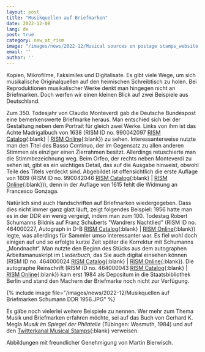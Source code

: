 ```yaml
---
layout: post
title: "Musikquellen auf Briefmarken"
date: 2022-12-08
lang: de
post: true
category: new_at_rism
image: "/images/news/2022-12/Musical sources on postage stamps_website.JPG"
email: ''
author: ''
---
```


Kopien, Mikrofilme, Faksimiles und Digitalisate. Es gibt viele Wege, um sich musikalische Originalquellen auf den heimischen Schreibtisch zu holen. Bei Reproduktionen musikalischer Werke denkt man hingegen nicht an Briefmarken. Doch werfen wir einen kleinen Blick auf zwei Beispiele aus Deutschland. 

Zum 350. Todesjahr von Claudio Monteverdi gab die Deutsche Bundespost eine bemerkenswerte Briefmarke heraus. Man entschied sich bei der Gestaltung neben dem Portrait für gleich zwei Werke. Links von ihm ist das Achte Madrigalbuch von 1638 (RISM ID no. 990042097 [RISM Catalog](https://opac.rism.info/search?id=990042097&View=rism){:blank} \| [RISM Online](https://rism.online/sources/990042097){:blank}) zu sehen. Interessanterweise nutzte man den Titel des Basso Continuo, der im Gegensatz zu allen anderen Stimmen als einziger einen Zierrahmen besitzt. Allerdings retuschierte man die Stimmbezeichnung weg. Beim Orfeo, der rechts neben Monteverdi zu sehen ist, gibt es ein wichtiges Detail, das auf die Ausgabe hinweist, obwohl Teile des Titels verdeckt sind. Abgebildet ist offensichtlich die erste Auflage von 1609 (RISM ID no. 990042046 [RISM Catalog](https://opac.rism.info/search?id=990042046&View=rism){:blank} \| [RISM Online](https://rism.online/sources/990042046){:blank})), denn in der Auflage von 1615 fehlt die Widmung an Francesco Gonzaga.

Natürlich sind auch Handschriften auf Briefmarken wiedergegeben. Dass dies nicht immer ganz glatt läuft, zeigt folgendes Beispiel: 1956 hatte man es in der DDR ein wenig vergeigt, indem man zum 100. Todestag Robert Schumanns Bildnis auf Franz Schuberts "Wandrers Nachtlied" (RISM ID no. 464000227, Autograph in D-B [RISM Catalog](https://opac.rism.info/search?id=464000227&View=rism){:blank} \| [RISM Online](https://rism.online/sources/464000227){:blank}) legte, was allerdings für Sammler umso interessanter war. Es fiel wohl doch einigen auf und so erfolgte kurze Zeit später die Korrektur mit Schumanns „Mondnacht“. Man nutzte den Beginn des Stücks aus dem autographen Arbeitsmanuskript im _Liederbuch_, das Sie auch digital einsehen können (RISM ID no. 464000024 [RISM Catalog](https://opac.rism.info/search?id=464000024&View=rism){:blank} \| [RISM Online](https://rism.online/sources/464000024){:blank}). Die autographe Reinschrift (RISM ID no. 464000043 [RISM Catalog](https://opac.rism.info/search?id=464000043&View=rism){:blank} \| [RISM Online](https://rism.online/sources/464000043){:blank}) kam erst 1984 als Depositum in die Staatsbibliothek Berlin und stand den Machern der Briefmarke noch nicht zur Verfügung.

{% include image file="/images/news/2022-12/Musikquellen auf Briefmarken Schumann DDR 1956.JPG" %}

Es gäbe noch vielerlei weitere Beispiele zu nennen. Wer mehr zum Thema Musik und Briefmarken erfahren möchte, sei auf das Buch von Gerhard K. Megla _Musik im Spiegel der Philatelie_ (Tübingen: Wasmuth, 1984) und auf den [Twitterkanal Musical Stamps](https://twitter.com/musicalstamps){:blank} verweisen.

Abbildungen mit freundlicher Genehmigung von Martin Bierwisch.
